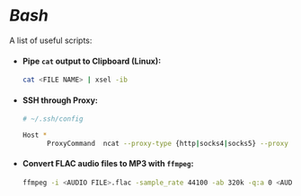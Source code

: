 [//]: # "#!/bin/sh"

# *Bash*
A list of useful scripts:  

* #### Pipe `cat` output to Clipboard (Linux):
  ```bash
  cat <FILE NAME> | xsel -ib
  ```

* #### SSH through Proxy:
  ```bash
  # ~/.ssh/config
  
  Host *
	    ProxyCommand  ncat --proxy-type {http|socks4|socks5} --proxy <PROXY IP>:<PROXY PORT> %h %p
  ```

* #### Convert FLAC audio files to MP3 with `ffmpeg`:
  ```bash
  ffmpeg -i <AUDIO FILE>.flac -sample_rate 44100 -ab 320k -q:a 0 <AUDIO FILE>.mp3
  ```
